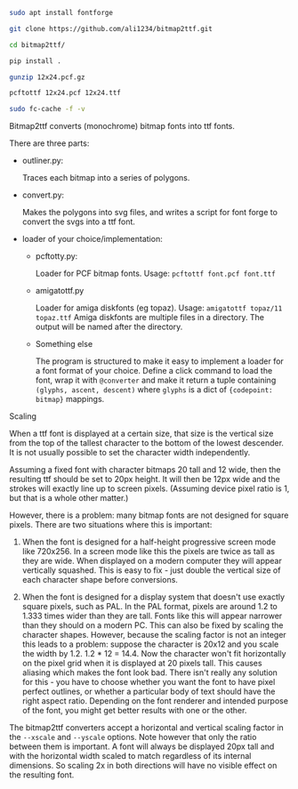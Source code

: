 ```sh
sudo apt install fontforge

git clone https://github.com/ali1234/bitmap2ttf.git

cd bitmap2ttf/

pip install .

gunzip 12x24.pcf.gz

pcftottf 12x24.pcf 12x24.ttf

sudo fc-cache -f -v

```


Bitmap2ttf converts (monochrome) bitmap fonts into ttf fonts.

There are three parts:

- outliner.py:

    Traces each bitmap into a series of polygons.

- convert.py:

    Makes the polygons into svg files, and writes a script for font forge
    to convert the svgs into a ttf font.

- loader of your choice/implementation:

    - pcftotty.py:

        Loader for PCF bitmap fonts. 
        Usage: `pcftottf font.pcf font.ttf`

    - amigatottf.py
    
        Loader for amiga diskfonts (eg topaz).
        Usage: `amigatottf topaz/11 topaz.ttf`
        Amiga diskfonts are multiple files in a directory. 
        The output will be named after the directory.

    - Something else
    
        The program is structured to make it easy to implement a loader
        for a font format of your choice. Define a click command to load
        the font, wrap it with `@converter` and make it return a tuple
        containing `(glyphs, ascent, descent)` where `glyphs` is a dict
        of `{codepoint: bitmap}` mappings.


Scaling

When a ttf font is displayed at a certain size, that size is the vertical
size from the top of the tallest character to the bottom of the lowest
descender. It is not usually possible to set the character width independently.

Assuming a fixed font with character bitmaps 20 tall and 12 wide, then
the resulting ttf should be set to 20px height. It will then be 12px wide
and the strokes will exactly line up to screen pixels. (Assuming device
pixel ratio is 1, but that is a whole other matter.)

However, there is a problem: many bitmap fonts are not designed for
square pixels. There are two situations where this is important:

1. When the font is designed for a half-height progressive screen mode
like 720x256. In a screen mode like this the pixels are twice as tall
as they are wide. When displayed on a modern computer they will appear
vertically squashed. This is easy to fix - just double the vertical
size of each character shape before conversions.

2. When the font is designed for a display system that doesn't use exactly
square pixels, such as PAL. In the PAL format, pixels are around 1.2 to 1.333
times wider than they are tall. Fonts like this will appear narrower than
they should on a modern PC. This can also be fixed by scaling the character
shapes. However, because the scaling factor is not an integer this leads
to a problem: suppose the character is 20x12 and you scale the width by 1.2.
1.2 * 12 = 14.4. Now the character won't fit horizontally on the pixel grid
when it is displayed at 20 pixels tall. This causes aliasing which makes
the font look bad. There isn't really any solution for this - you have
to choose whether you want the font to have pixel perfect outlines, or
whether a particular body of text should have the right aspect ratio.
Depending on the font renderer and intended purpose of the font, you
might get better results with one or the other.

The bitmap2ttf converters accept a horizontal and vertical scaling
factor in the `--xscale` and `--yscale` options. Note however that only
the ratio between them is important. A font will always be displayed
20px tall and with the horizontal width scaled to match regardless of
its internal dimensions. So scaling 2x in both directions will have no
visible effect on the resulting font.
